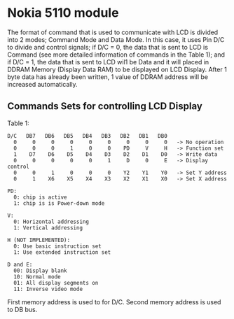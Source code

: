# Nokia 5110 module

The format of command that is used to communicate with
LCD is divided into 2 modes; Command Mode and Data Mode. In
this case, it uses Pin D/C to divide and control signals; if
D/C = 0, the data that is sent to LCD is Command (see more
detailed information of commands in the Table 1); and if D/C =
1, the data that is sent to LCD wil1 be Data and it will
placed in DDRAM Memory (Display Data RAM) to be displayed on
LCD Display. After 1 byte data has already been written, 1
value of DDRAM address will be increased automatically.

## Commands Sets for controlling LCD Display

Table 1:

```
D/C   DB7   DB6   DB5   DB4   DB3   DB2   DB1   DB0
  0     0     0     0     0     0     0     0     0   -> No operation
  0     0     0     1     0     0    PD     V     H   -> Function set
  1    D7    D6    D5    D4    D3    D2    D1    D0   -> Write data
  0     0     0     0     0     1     D     0     E   -> Display control
  0     0     1     0     0     0    Y2    Y1    Y0   -> Set Y address
  0     1    X6    X5    X4    X3    X2    X1    X0   -> Set X address

PD:
  0: chip is active
  1: chip is is Power-down mode

V:
  0: Horizontal addressing
  1: Vertical addressing

H (NOT IMPLEMENTED): 
  0: Use basic instruction set
  1: Use extended instruction set

D and E:
  00: Display blank
  10: Normal mode
  01: All display segments on
  11: Inverse video mode
```

First memory address is used to for D/C.
Second memory address is used to DB bus.

